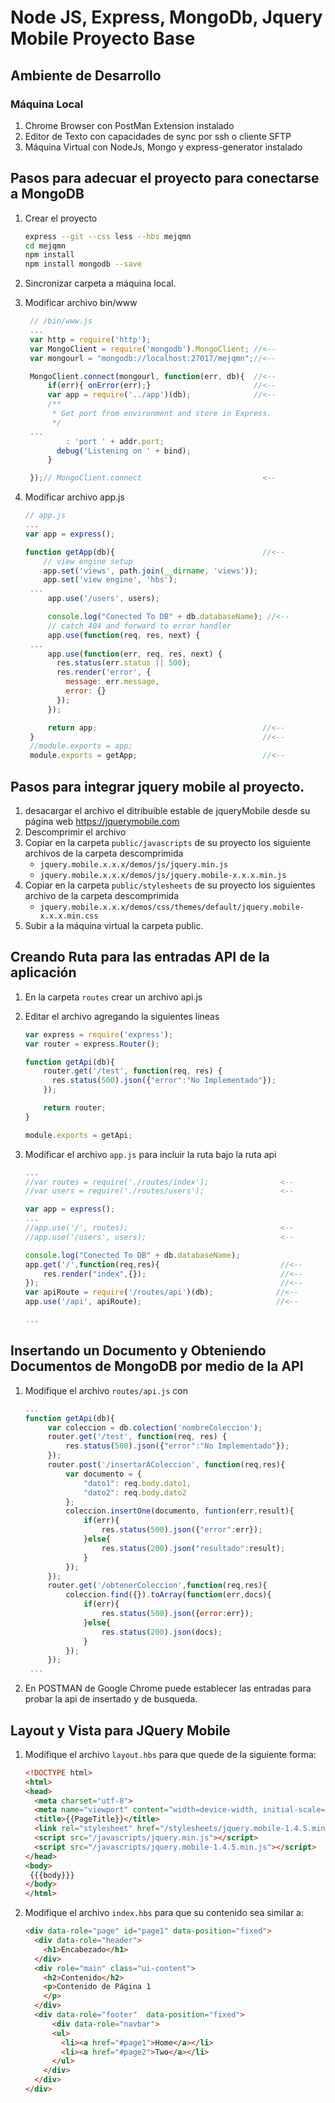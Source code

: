 # Node JS, Express, MongoDb, Jquery Mobile Proyecto Base

## Ambiente de Desarrollo

### Máquina Local

1. Chrome Browser con PostMan Extension instalado
2. Editor de Texto con capacidades de sync por ssh o cliente SFTP
3. Máquina Virtual con NodeJs, Mongo y express-generator instalado

## Pasos para adecuar el proyecto para conectarse a MongoDB
1. Crear el proyecto

   ```bash
   express --git --css less --hbs mejqmn
   cd mejqmn
   npm install
   npm install mongodb --save
   ```

2. Sincronizar carpeta a máquina local.
3. Modificar archivo bin/www

   ```javascript
    // /bin/www.js
    ...
    var http = require('http');
    var MongoClient = require('mongodb').MongoClient; //<--
    var mongourl = "mongodb://localhost:27017/mejqmn";//<--

    MongoClient.connect(mongourl, function(err, db){  //<--
        if(err){ onError(err);}                       //<--
        var app = require('../app')(db);              //<--
        /**
         * Get port from environment and store in Express.
         */
    ...
            : 'port ' + addr.port;
          debug('Listening on ' + bind);
        }

    });// MongoClient.connect                           <--
   ```
4. Modificar archivo app.js

   ```javascript
   // app.js
   ...
   var app = express();

   function getApp(db){                                 //<--
       // view engine setup
       app.set('views', path.join(__dirname, 'views'));
       app.set('view engine', 'hbs');
    ...
        app.use('/users', users);

        console.log("Conected To DB" + db.databaseName); //<--
        // catch 404 and forward to error handler
        app.use(function(req, res, next) {
    ...
        app.use(function(err, req, res, next) {
          res.status(err.status || 500);
          res.render('error', {
            message: err.message,
            error: {}
          });
        });

        return app;                                     //<--
    }                                                   //<--
    //module.exports = app;
    module.exports = getApp;                            //<--

   ```

## Pasos para integrar jquery mobile al proyecto.
1. desacargar el archivo el ditribuible estable de jqueryMobile desde su página web
https://jquerymobile.com
2. Descomprimir el archivo
3. Copiar en la carpeta ```public/javascripts``` de su proyecto los siguiente archivos de la carpeta descomprimida
   * ```jquery.mobile.x.x.x/demos/js/jquery.min.js```
   * ```jquery.mobile.x.x.x/demos/js/jquery.mobile-x.x.x.min.js ```
4. Copiar en la carpeta ```public/stylesheets``` de su proyecto los siguientes archivo de la carpeta descomprimida
   * ```jquery.mobile.x.x.x/demos/css/themes/default/jquery.mobile-x.x.x.min.css```
5. Subir a la máquina virtual la carpeta public.

## Creando Ruta para las entradas API de la aplicación
1. En la carpeta ```routes``` crear un archivo api.js
2. Editar el archivo agregando la siguientes lineas

   ```javascript
   var express = require('express');
   var router = express.Router();

   function getApi(db){
       router.get('/test', function(req, res) {
         res.status(500).json({"error":"No Implementado"});
       });

       return router;
   }

   module.exports = getApi;
   ```

3. Modificar el archivo ```app.js``` para incluir la ruta bajo la ruta api

   ```javascript
   ...
   //var routes = require('./routes/index');                <--
   //var users = require('./routes/users');                 <--

   var app = express();
   ...
   //app.use('/', routes);                                  <--
   //app.use('/users', users);                              <--

   console.log("Conected To DB" + db.databaseName);
   app.get('/',function(req,res){                           //<--
       res.render("index",{});                              //<--
   });                                                      //<--
   var apiRoute = require('/routes/api')(db);              //<--
   app.use('/api', apiRoute);                              //<--

   ...
   ```

## Insertando un Documento y Obteniendo Documentos de MongoDB por medio de la API

1. Modifique el archivo ```routes/api.js``` con

   ```javascript
   ...
   function getApi(db){
        var coleccion = db.colection('nombreColeccion');
        router.get('/test', function(req, res) {
            res.status(500).json({"error":"No Implementado"});
        });
        router.post('/insertarAColeccion', function(req,res){
            var documento = {
                "dato1": req.body.dato1,
                "dato2": req.body.dato2
            };
            coleccion.insertOne(documento, funtion(err,result){
                if(err){
                    res.status(500).json({"error":err});
                }else{
                    res.status(200).json("resultado":result);
                }
            });
        });
        router.get('/obtenerColeccion',function(req,res){
            coleccion.find({}).toArray(function(err,docs){
                if(err){
                    res.status(500).json({error:err});
                }else{
                    res.status(200).json(docs);
                }
            });
        });
    ...
   ```
2. En POSTMAN de Google Chrome puede establecer las entradas para probar la api de insertado y de busqueda.

## Layout y Vista para JQuery Mobile
1. Modifique el archivo ```layout.hbs``` para que quede de la siguiente forma:

   ```HTML
   <!DOCTYPE html>
   <html>
   <head>
     <meta charset="utf-8">
     <meta name="viewport" content="width=device-width, initial-scale=1">
     <title>{{PageTitle}}</title>
     <link rel="stylesheet" href="/stylesheets/jquery.mobile-1.4.5.min.css">
     <script src="/javascripts/jquery.min.js"></script>
     <script src="/javascripts/jquery.mobile-1.4.5.min.js"></script>
   </head>
   <body>
    {{{body}}}
   </body>
   </html>
   ```
2. Modifique el archivo ```index.hbs``` para que su contenido sea similar a:

   ```HTML
   <div data-role="page" id="page1" data-position="fixed">
     <div data-role="header">
       <h1>Encabezado</h1>
     </div>
     <div role="main" class="ui-content">
       <h2>Contenido</h2>
       <p>Contenido de Página 1
       </p>
     </div>
     <div data-role="footer"  data-position="fixed">
         <div data-role="navbar">
         <ul>
           <li><a href="#page1">Home</a></li>
           <li><a href="#page2">Two</a></li>
         </ul>
       </div>
     </div>
   </div>
   ```
